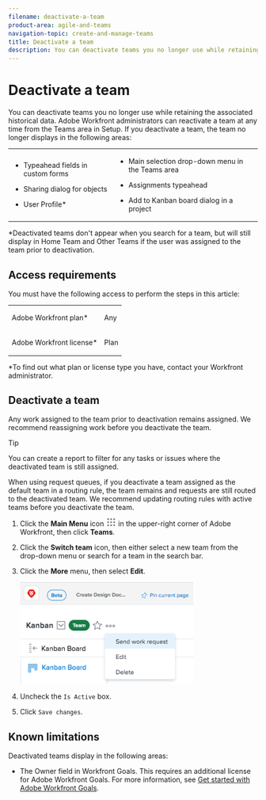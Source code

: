 ```yaml
---
filename: deactivate-a-team
product-area: agile-and-teams
navigation-topic: create-and-manage-teams
title: Deactivate a team
description: You can deactivate teams you no longer use while retaining the associated historical data. Adobe Workfront administrators can reactivate a team at any time from the Teams area in Setup. If you deactivate a team, the team no longer displays in the following areas - EDIT ME.
---
```


# Deactivate a team

You can deactivate teams you no longer use while retaining the associated historical data. Adobe Workfront administrators can reactivate a team at any time from the Teams area in Setup. If you deactivate a team, the team no longer displays in the following areas:

<table> 
 <col> 
 <col> 
 <tbody> 
  <tr> 
   <td> 
    <ul> 
     <li> <p>Typeahead fields in custom forms</p> </li> 
    </ul> 
    <ul> 
     <li> <p>Sharing dialog for objects</p> </li> 
     <li> <p>User Profile*</p> </li> 
    </ul> </td> 
   <td> 
    <ul> 
     <li> <p>Main selection drop-down menu in the Teams area</p> </li> 
     <li> <p>Assignments typeahead</p> </li> 
     <li> <p>Add to Kanban board dialog in a project</p> </li> 
    </ul> </td> 
  </tr> 
 </tbody> 
</table>

&#42;Deactivated teams don't appear when you search for a team, but will still display in Home Team and Other Teams if the user was assigned to the team prior to deactivation.

## Access requirements

You must have the following access to perform the steps in this article:

<table> 
 <col> 
 <col> 
 <tbody> 
  <tr> 
   <td role="rowheader">Adobe Workfront plan*</td> 
   <td> <p>Any</p> </td> 
  </tr> 
  <tr> 
   <td role="rowheader">Adobe Workfront license*</td> 
   <td> <p>Plan</p> </td> 
  </tr> 
 </tbody> 
</table>

&#42;To find out what plan or license type you have, contact your Workfront administrator.

## Deactivate a team

Any work assigned to the team prior to deactivation remains assigned. We recommend reassigning work before you deactivate the team.

>[!TIP]
>
>You can create a report to filter for any tasks or issues where the deactivated team is still assigned.

When using request queues, if you deactivate a team assigned as the default team in a routing rule, the team remains and requests are still routed to the deactivated team. We recommend updating routing rules with active teams before you deactivate the team.

1. Click the **Main Menu** icon ![](assets/main-menu-icon.png) in the upper-right corner of Adobe Workfront, then click **Teams**.
1. Click the **Switch team** icon, then either select a new team from the drop-down menu or search for a team in the search bar.
1. Click the **More** menu, then select **Edit**.

   ![](assets/edit-team-settings-350x205.png)

1. Uncheck the ```Is Active``` box.
1. Click ```Save changes```.

## Known limitations

Deactivated teams display in the following areas:

* The Owner field in Workfront Goals. This requires an additional license for Adobe Workfront Goals. For more information, see [Get started with Adobe Workfront Goals](../../workfront-goals/goal-management/getting-started-with-wf-goals.md).


